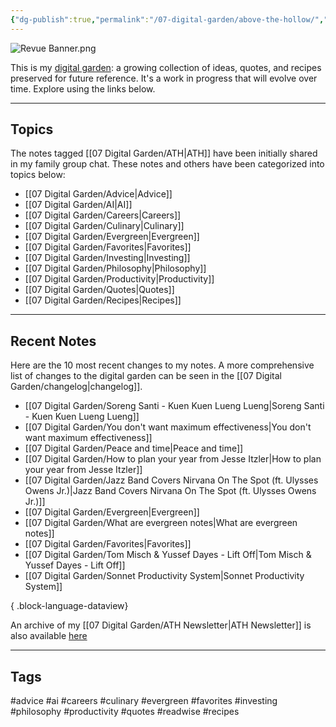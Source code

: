 ```yaml
---
{"dg-publish":true,"permalink":"/07-digital-garden/above-the-hollow/","tags":["gardenEntry"],"updated":"2025-04-08T18:50:52.849-07:00"}
---
```


![Revue Banner.png](/img/user/06%20Utilities/Attachments/Revue%20Banner.png)

This is my [digital garden](https://cagrimmett.com/ideas/2020/11/08/what-are-digital-gardens/): a growing collection of ideas, quotes, and recipes preserved for future reference. It's a work in progress that will evolve over time. Explore using the links below.

---
## Topics

The notes tagged [[07 Digital Garden/ATH\|ATH]]  have been initially shared in my family group chat. These notes and others have been categorized into topics below:

- [[07 Digital Garden/Advice\|Advice]]
- [[07 Digital Garden/AI\|AI]]
- [[07 Digital Garden/Careers\|Careers]]
- [[07 Digital Garden/Culinary\|Culinary]]
- [[07 Digital Garden/Evergreen\|Evergreen]]
- [[07 Digital Garden/Favorites\|Favorites]]
- [[07 Digital Garden/Investing\|Investing]]
- [[07 Digital Garden/Philosophy\|Philosophy]]
- [[07 Digital Garden/Productivity\|Productivity]]
- [[07 Digital Garden/Quotes\|Quotes]]
- [[07 Digital Garden/Recipes\|Recipes]]

---
## Recent Notes

Here are the 10 most recent changes to my notes. A more comprehensive list of changes to the digital garden can be seen in the [[07 Digital Garden/changelog\|changelog]].
- [[07 Digital Garden/Soreng Santi - Kuen Kuen Lueng Lueng\|Soreng Santi - Kuen Kuen Lueng Lueng]]
- [[07 Digital Garden/You don't want maximum effectiveness\|You don't want maximum effectiveness]]
- [[07 Digital Garden/Peace and time\|Peace and time]]
- [[07 Digital Garden/How to plan your year from Jesse Itzler\|How to plan your year from Jesse Itzler]]
- [[07 Digital Garden/Jazz Band Covers Nirvana On The Spot (ft. Ulysses Owens Jr.)\|Jazz Band Covers Nirvana On The Spot (ft. Ulysses Owens Jr.)]]
- [[07 Digital Garden/Evergreen\|Evergreen]]
- [[07 Digital Garden/What are evergreen notes\|What are evergreen notes]]
- [[07 Digital Garden/Favorites\|Favorites]]
- [[07 Digital Garden/Tom Misch & Yussef Dayes - Lift Off\|Tom Misch & Yussef Dayes - Lift Off]]
- [[07 Digital Garden/Sonnet Productivity System\|Sonnet Productivity System]]

{ .block-language-dataview}

An archive of my  [[07 Digital Garden/ATH Newsletter\|ATH Newsletter]] is also available [here](https://abovethehollow.beehiiv.com/)

---
## Tags

 #advice #ai #careers #culinary #evergreen  #favorites #investing #philosophy #productivity #quotes #readwise #recipes 